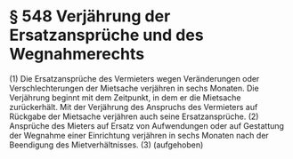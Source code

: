 # § 548 Verjährung der Ersatzansprüche und des Wegnahmerechts
(1) Die Ersatzansprüche des Vermieters wegen Veränderungen oder Verschlechterungen der Mietsache verjähren in sechs Monaten. Die Verjährung beginnt mit dem Zeitpunkt, in dem er die Mietsache zurückerhält. Mit der Verjährung des Anspruchs des Vermieters auf Rückgabe der Mietsache verjähren auch seine Ersatzansprüche.
(2) Ansprüche des Mieters auf Ersatz von Aufwendungen oder auf Gestattung der Wegnahme einer Einrichtung verjähren in sechs Monaten nach der Beendigung des Mietverhältnisses.
(3) (aufgehoben)